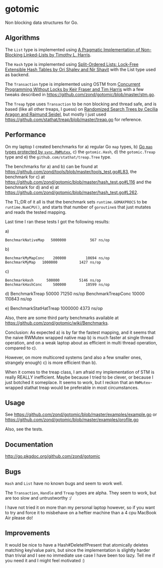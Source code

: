 # gotomic

Non blocking data structures for Go.

## Algorithms

The `List` type is implemented using [A Pragmatic Implementation of Non-Blocking Linked-Lists by Timothy L. Harris](http://www.timharris.co.uk/papers/2001-disc.pdf).

The `Hash` type is implemented using [Split-Ordered Lists: Lock-Free Extensible Hash Tables by Ori Shalev and Nir Shavit](http://www.cs.ucf.edu/~dcm/Teaching/COT4810-Spring2011/Literature/SplitOrderedLists.pdf) with the List type used as backend.

The `Transaction` type is implemented using OSTM from [Concurrent Programming Without Locks by Keir Fraser and Tim Harris](http://www.cl.cam.ac.uk/research/srg/netos/papers/2007-cpwl.pdf) with a few tweaks described in https://github.com/zond/gotomic/blob/master/stm.go.

The `Treap` type uses `Transaction` to be non blocking and thread safe, and is based (like all other treaps, I guess) on [Randomized Search Trees by Cecilia Aragon and Raimund Seidel](http://faculty.washington.edu/aragon/pubs/rst89.pdf), but mostly I just used https://github.com/stathat/treap/blob/master/treap.go for reference.

## Performance

On my laptop I created benchmarks for a) regular Go `map` types, b) [Go `map` types protected by `sync.RWMutex`](https://github.com/zond/tools/blob/master/tools.go#L142), c) the `gotomic.Hash`, d) the `gotomic.Treap` type and e) the `github.com/stathat/treap.Tree` type.

The benchmarks for a) and b) can be found at https://github.com/zond/tools/blob/master/tools_test.go#L83, the benchmark for c) at https://github.com/zond/gotomic/blob/master/hash_test.go#L116 and the benchmark for d) and e) at https://github.com/zond/gotomic/blob/master/hash_test.go#L262.

The TL;DR of it all is that the benchmark sets `runtime.GOMAXPROCS` to be `runtime.NumCPU()`, and starts that number of `goroutine`s that just mutates and reads the tested mapping.

Last time I ran these tests I got the following results:

a)

    BenchmarkNativeMap	 5000000	       567 ns/op

b)

    BenchmarkMyMapConc	  200000	     10694 ns/op
    BenchmarkMyMap	 1000000	      1427 ns/op

c)

    BenchmarkHash      500000	      5146 ns/op
    BenchmarkHashConc	  500000	     10599 ns/op

d)
    BenchmarkTreap	   50000	     71250 ns/op
    BenchmarkTreapConc	   10000	    110843 ns/op

e)
    BenchmarkStatHatTreap	 1000000	      4373 ns/op

Also, there are some third party benchmarks available at https://github.com/zond/gotomic/wiki/Benchmarks.

Conclusion: As expected a) is by far the fastest mapping, and it seems that the naive RWMutex wrapped native map b) is much faster at single thread operation, and on a weak laptop about as efficient in multi thread operation, compared to c).

However, on more multicored systems (and also a few smaller ones, strangely enough) c) is more efficient than b).

When it comes to the treap class, I am afraid my implementation of STM is really REALLY inefficient. Maybe because I tried to be clever, or because I just botched it someplace. It seems to work, but I reckon that an `RWMutex`-wrapped stathat treap would be preferable in most circumstances.

## Usage

See https://github.com/zond/gotomic/blob/master/examples/example.go or https://github.com/zond/gotomic/blob/master/examples/profile.go

Also, see the tests.

## Documentation

http://go.pkgdoc.org/github.com/zond/gotomic

## Bugs

`Hash` and `List` have no known bugs and seem to work well.

The `Transaction`, `Handle` and `Treap` types are alpha. They seem to work, but are too slow and untrustworthy :/

I have not tried it on more than my personal laptop however, so if you want to try and force it to misbehave on a heftier machine than a 4 cpu MacBook Air please do!

## Improvements

It would be nice to have a Hash#DeleteIfPresent that atomically deletes matching key/value pairs, but since the implementation is slightly harder than trivial and I see no immediate use case I have been too lazy. Tell me if you need it and I might feel motivated :)
